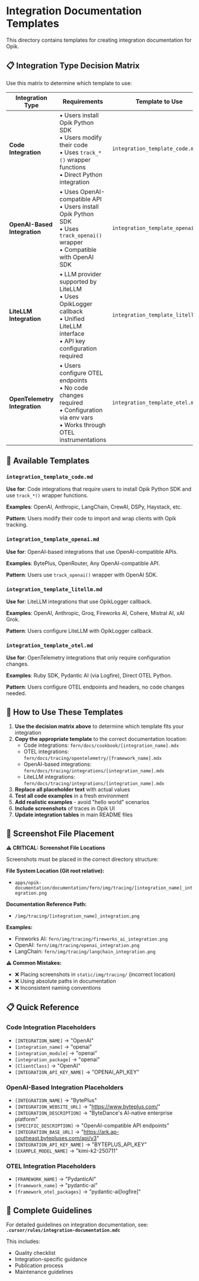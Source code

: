 # Integration Documentation Templates

This directory contains templates for creating integration documentation for Opik.

## 📋 Integration Type Decision Matrix

Use this matrix to determine which template to use:

| Integration Type              | Requirements                                                                                                                            | Template to Use                   | Examples                                                            |
| ----------------------------- | --------------------------------------------------------------------------------------------------------------------------------------- | --------------------------------- | ------------------------------------------------------------------- |
| **Code Integration**          | • Users install Opik Python SDK<br>• Users modify their code<br>• Uses `track_*()` wrapper functions<br>• Direct Python integration     | `integration_template_code.md`    | LangChain, CrewAI, DSPy, Haystack                                   |
| **OpenAI-Based Integration**  | • Uses OpenAI-compatible API<br>• Users install Opik Python SDK<br>• Uses `track_openai()` wrapper<br>• Compatible with OpenAI SDK      | `integration_template_openai.md`  | BytePlus, OpenRouter, Any OpenAI-compatible API                     |
| **LiteLLM Integration**       | • LLM provider supported by LiteLLM<br>• Uses OpikLogger callback<br>• Unified LiteLLM interface<br>• API key configuration required    | `integration_template_litellm.md` | OpenAI, Anthropic, Groq, Fireworks AI, Cohere, Mistral AI, xAI Grok |
| **OpenTelemetry Integration** | • Users configure OTEL endpoints<br>• No code changes required<br>• Configuration via env vars<br>• Works through OTEL instrumentations | `integration_template_otel.md`    | Ruby SDK, Pydantic AI (via Logfire), Direct OTEL Python             |

## 📁 Available Templates

### `integration_template_code.md`

**Use for**: Code integrations that require users to install Opik Python SDK and use `track_*()` wrapper functions.

**Examples**: OpenAI, Anthropic, LangChain, CrewAI, DSPy, Haystack, etc.

**Pattern**: Users modify their code to import and wrap clients with Opik tracking.

### `integration_template_openai.md`

**Use for**: OpenAI-based integrations that use OpenAI-compatible APIs.

**Examples**: BytePlus, OpenRouter, Any OpenAI-compatible API.

**Pattern**: Users use `track_openai()` wrapper with OpenAI SDK.

### `integration_template_litellm.md`

**Use for**: LiteLLM integrations that use OpikLogger callback.

**Examples**: OpenAI, Anthropic, Groq, Fireworks AI, Cohere, Mistral AI, xAI Grok.

**Pattern**: Users configure LiteLLM with OpikLogger callback.

### `integration_template_otel.md`

**Use for**: OpenTelemetry integrations that only require configuration changes.

**Examples**: Ruby SDK, Pydantic AI (via Logfire), Direct OTEL Python.

**Pattern**: Users configure OTEL endpoints and headers, no code changes needed.

## 🎯 How to Use These Templates

1. **Use the decision matrix above** to determine which template fits your integration
2. **Copy the appropriate template** to the correct documentation location:
   - Code integrations: `fern/docs/cookbook/[integration_name].mdx`
   - OTEL integrations: `fern/docs/tracing/opentelemetry/[framework_name].mdx`
   - OpenAI-based integrations: `fern/docs/tracing/integrations/[integration_name].mdx`
   - LiteLLM integrations: `fern/docs/tracing/integrations/[integration_name].mdx`
3. **Replace all placeholder text** with actual values
4. **Test all code examples** in a fresh environment
5. **Add realistic examples** - avoid "hello world" scenarios
6. **Include screenshots** of traces in Opik UI
7. **Update integration tables** in main README files

## 📸 Screenshot File Placement

**⚠️ CRITICAL: Screenshot File Locations**

Screenshots must be placed in the correct directory structure:

**File System Location (Git root relative):**

- `apps/opik-documentation/documentation/fern/img/tracing/[integration_name]_integration.png`

**Documentation Reference Path:**

- `/img/tracing/[integration_name]_integration.png`

**Examples:**

- Fireworks AI: `fern/img/tracing/fireworks_ai_integration.png`
- OpenAI: `fern/img/tracing/openai_integration.png`
- LangChain: `fern/img/tracing/langchain_integration.png`

**⚠️ Common Mistakes:**

- ❌ Placing screenshots in `static/img/tracing/` (incorrect location)
- ❌ Using absolute paths in documentation
- ❌ Inconsistent naming conventions

## 📋 Quick Reference

### Code Integration Placeholders

- `[INTEGRATION_NAME]` → "OpenAI"
- `[integration_name]` → "openai"
- `[integration_module]` → "openai"
- `[integration_package]` → "openai"
- `[ClientClass]` → "OpenAI"
- `[INTEGRATION_API_KEY_NAME]` → "OPENAI_API_KEY"

### OpenAI-Based Integration Placeholders

- `[INTEGRATION_NAME]` → "BytePlus"
- `[INTEGRATION_WEBSITE_URL]` → "https://www.byteplus.com/"
- `[INTEGRATION_DESCRIPTION]` → "ByteDance's AI-native enterprise platform"
- `[SPECIFIC_DESCRIPTION]` → "OpenAI-compatible API endpoints"
- `[INTEGRATION_BASE_URL]` → "https://ark.ap-southeast.bytepluses.com/api/v3"
- `[INTEGRATION_API_KEY_NAME]` → "BYTEPLUS_API_KEY"
- `[EXAMPLE_MODEL_NAME]` → "kimi-k2-250711"

### OTEL Integration Placeholders

- `[FRAMEWORK_NAME]` → "PydanticAI"
- `[framework_name]` → "pydantic-ai"
- `[framework_otel_packages]` → "pydantic-ai[logfire]"

## 📖 Complete Guidelines

For detailed guidelines on integration documentation, see:
**`.cursor/rules/integration-documentation.mdc`**

This includes:

- Quality checklist
- Integration-specific guidance
- Publication process
- Maintenance guidelines

